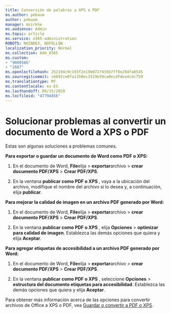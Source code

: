 ```yaml
---
title: Conversión de palabras a XPS o PDF
ms.author: pebaum
author: pebaum
manager: mnirkhe
ms.audience: Admin
ms.topic: article
ms.service: o365-administration
ROBOTS: NOINDEX, NOFOLLOW
localization_priority: Normal
ms.collection: Adm_O365
ms.custom:
- "9000586"
- "2687"
ms.openlocfilehash: 252194c9c193f2e19b0727435b7ff8e294fa6545
ms.sourcegitcommit: c6692ce0fa1358ec3529e59ca0ecdfdea4cdc759
ms.translationtype: MT
ms.contentlocale: es-ES
ms.lasthandoff: 09/15/2020
ms.locfileid: "47794856"
---
```

# <a name="resolve-issues-converting-a-word-document-to-xps-or-pdf"></a>Solucionar problemas al convertir un documento de Word a XPS o PDF

Estas son algunas soluciones a problemas comunes. 

**Para exportar o guardar un documento de Word como PDF o XPS:**

1. En el documento de Word, **File**elija  >  **exportar**archivo  >  **crear documento PDF/XPS**  >  **Crear PDF/XPS**.

2. En la ventana **publicar como PDF o XPS** , vaya a la ubicación del archivo, modifique el nombre del archivo si lo desea y, a continuación, elija **publicar**.

**Para mejorar la calidad de imagen en un archivo PDF generado por Word:**

1. En el documento de Word, **File**elija  >  **exportar**archivo  >  **crear documento PDF/XPS**  >  **Crear PDF/XPS**.

2. En la ventana **publicar como PDF o XPS** , elija **Opciones**  >  **optimizar para calidad de imagen**. Establezca las demás opciones que quiera y elija **Aceptar**. 

**Para agregar etiquetas de accesibilidad a un archivo PDF generado por Word:**
 
1. En el documento de Word, **File**elija  >  **exportar**archivo  >  **crear documento PDF/XPS**  >  **Crear PDF/XPS**.

2. En la ventana **publicar como PDF o XPS** , seleccione **Opciones**  >  **estructura del documento etiquetas para accesibilidad**. Establezca las demás opciones que quiera y elija **Aceptar**.

Para obtener más información acerca de las opciones para convertir archivos de Office a XPS o PDF, vea [Guardar o convertir a PDF o XPS](https://support.office.com/article/d85416c5-7d77-4fd6-a216-6f4bf7c7c110).
